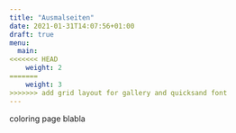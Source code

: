 ```yaml
---
title: "Ausmalseiten"
date: 2021-01-31T14:07:56+01:00
draft: true
menu:
  main:
<<<<<<< HEAD
    weight: 2
=======
    weight: 3
>>>>>>> add grid layout for gallery and quicksand font
---
```


coloring page blabla